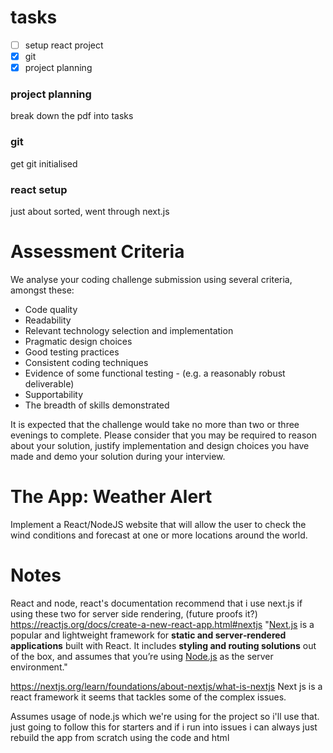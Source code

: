 # tasks
- [ ] setup react project
- [x] git
- [x] project planning

### project planning
break down the pdf into tasks

### git
get git initialised 

### react setup
just about sorted, went through next.js 

# Assessment Criteria 
We analyse your coding challenge submission using several criteria, amongst these: 
- Code quality
- Readability
- Relevant technology selection and implementation
- Pragmatic design choices
- Good testing practices
- Consistent coding techniques
- Evidence of some functional testing - (e.g. a reasonably robust deliverable)
- Supportability
- The breadth of skills demonstrated 

It is expected that the challenge would take no more than two or three evenings to complete. Please consider that you may be required to reason about your solution, justify implementation and design choices you have made and demo your solution during your interview.
# The App: Weather Alert 
Implement a React/NodeJS website that will allow the user to check the wind conditions and forecast at one or more locations around the world.

# Notes
React and node, react's documentation recommend that i use next.js if using these two for server side rendering, (future proofs it?)
https://reactjs.org/docs/create-a-new-react-app.html#nextjs
"[Next.js](https://nextjs.org/) is a popular and lightweight framework for **static and server‑rendered applications** built with React. It includes **styling and routing solutions** out of the box, and assumes that you’re using [Node.js](https://nodejs.org/) as the server environment."


https://nextjs.org/learn/foundations/about-nextjs/what-is-nextjs
Next js is a react framework it seems that tackles some of the complex issues.

Assumes usage of node.js which we're using for the project so i'll use that. just going to follow this for starters and if i run into issues i can always just rebuild the app from scratch using the code and html